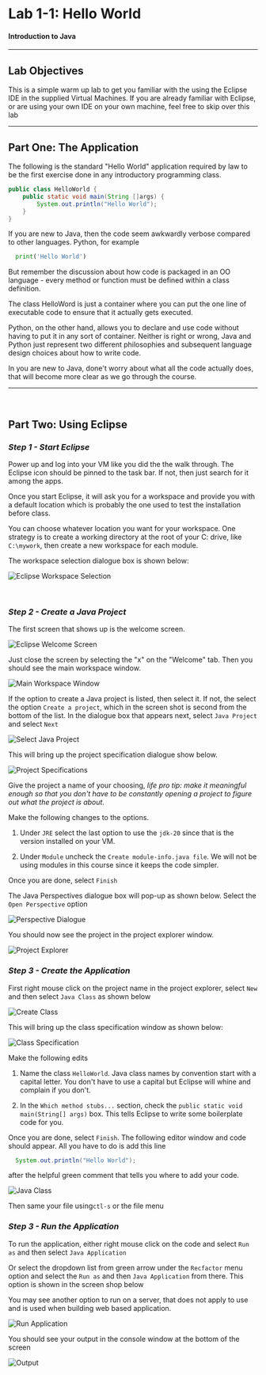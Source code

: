 # Lab 1-1: Hello World
#### Introduction to Java
---
## Lab Objectives

This is a simple warm up lab to get you familiar with the using the Eclipse IDE in the supplied Virtual Machines. If you are already familiar with Eclipse, or are using your own IDE on your own machine, feel free to skip over this lab

---

## Part One: The Application

The following is the standard "Hello World" application required by law to be the first exercise done in any introductory programming class.

```java
public class HelloWorld {
    public static void main(String []args) {
        System.out.println("Hello World");
    }
}
```

If you are new to Java, then the code seem awkwardly verbose compared to other languages. Python, for example

```python
  print('Hello World')
```

But remember the discussion about how code is packaged in an OO language - every method or function must be defined within a class definition. 

The class HelloWord is just a container where you can put the one line of executable code to ensure that it actually gets executed.

Python, on the other hand, allows you to declare and use code without having to put it in any sort of container. Neither is right or wrong, Java and Python just represent two different philosophies and subsequent language design choices about how to write code.

In you are new to Java, done't worry about what all the code actually does, that will become more clear as we go through the course.
<br/>

---
<br/>

## Part Two: Using Eclipse

### _Step 1 - Start Eclipse_

Power up and log into your VM like you did the the walk through. The Eclipse icon should be pinned to the task bar. If not, then just search for it among the apps.

Once you start Eclipse, it will ask you for a workspace and provide you with a default location which is probably the one used to test the installation before class.

You can choose whatever location you want for your workspace. One strategy is to create a working directory at the root of your C: drive, like `C:\mywork`, then create a new workspace for each module.

The workspace selection dialogue box is shown below:


![Eclipse Workspace Selection](images/Lab1-0_Workspace.png?raw=true)

<br/>

### _Step 2 - Create a Java Project_

The first screen that shows up is the welcome screen. 

![Eclipse Welcome Screen](images/lab1-1_OpeningScreen.png?raw=true)

Just close the screen by selecting the "x" on the "Welcome" tab.  Then you should see the main workspace window.

![Main Workspace Window](images/lab1-2_ProjectList.png?raw=true)

If the option to create a Java project is listed, then select it. If not, the select the option `Create a project`, which in the screen shot is second from the bottom of the list. In the dialogue box that appears next, select `Java Project` and select `Next`

![Select Java Project](images/lab1-3_JavaProject.png?raw=true)

This will bring up the project specification dialogue show below.

![Project Specifications](images/lab1-4_ProjectSpecs.png)

Give the project a name of your choosing, _life pro tip: make it meaningful enough so that you don't have to be constantly opening a project to figure out what the project is about._

Make the following changes to the options.

1. Under `JRE` select the last option to use the `jdk-20` since that is the version installed on your VM.

2. Under `Module` uncheck the `Create module-info.java file`. We will not be using modules in this course since it keeps the code simpler.

Once you are done, select `Finish` 

The Java Perspectives dialogue box will pop-up as shown below. Select the `Open Perspective` option

![Perspective Dialogue](images/lab1-5_JavaPerspective.png?raw=true)

You should now see the project in the project explorer window.

![Project Explorer](images/Lab1-5a_ProjectExplorer.png?raw=true)


### _Step 3 - Create the Application_

First right mouse click on the project name in the project explorer, select `New` and then select `Java Class` as shown below

![Create Class](images/lab1-6_NewClass.png?raw=true)


This will bring up the class specification window as shown below:

![Class Specification](images/lab1-7_ClassSpec.png?raw=true) 

Make the following edits

1. Name the class `HelloWorld`. Java class names by convention start with a capital letter. You don't have to use a capital but Eclipse will whine and complain if you don't.

2. In the `Which method stubs...` section, check the `public static void main(String[] args)` box. This tells Eclipse to write some boilerplate code for you.

Once you are done, select `Finish`. The following editor window and code should appear. All you have to do is add this line

```java
  System.out.println("Hello World");
```
after the helpful green comment that tells you where to add your code.

![Java Class](images/lab1-8_Class.png?raw=true)

Then same your file using`ctl-s` or the file menu

### _Step 3 - Run the Application_

To run the application, either right mouse click on the code and select `Run as` and then select `Java Application` 

Or select the dropdown list from green arrow under the `Recfactor` menu option and select the `Run as` and then `Java Application` from there. This option is shown in the screen shop below 

You may see another option to run on a server, that does not apply to use and is used when building web based application.

![Run Application](images/lab1-9_Run.png?raw=true)

You should see your output in the console window at the bottom of the screen

![Output](images/Lab1-10_Output.png?raw=true)